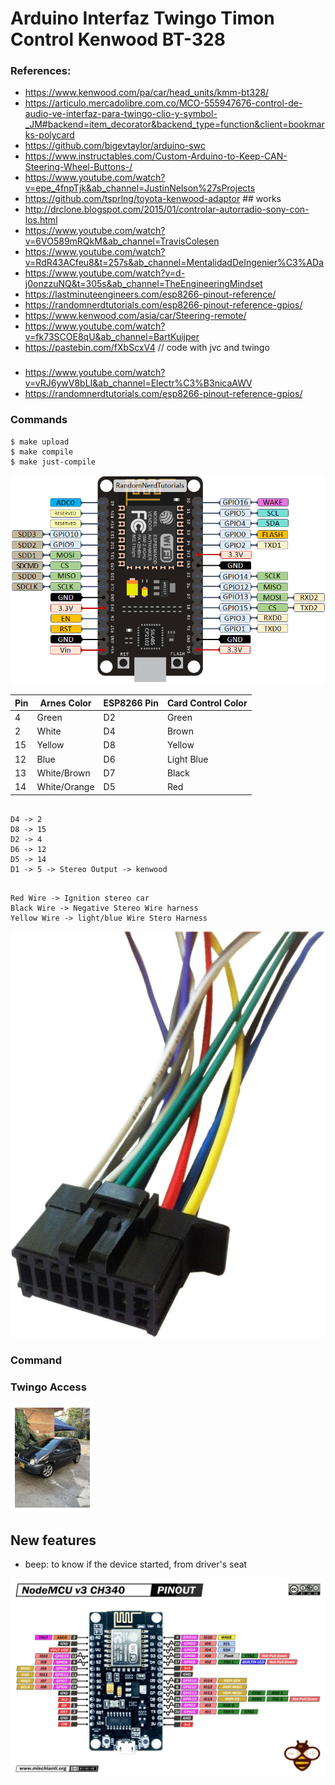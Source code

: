 # Arduino Interfaz Twingo Timon Control Kenwood BT-328


### References:
- https://www.kenwood.com/pa/car/head_units/kmm-bt328/
- https://articulo.mercadolibre.com.co/MCO-555947676-control-de-audio-ve-interfaz-para-twingo-clio-y-symbol-_JM#backend=item_decorator&backend_type=function&client=bookmarks-polycard
- https://github.com/bigevtaylor/arduino-swc
- https://www.instructables.com/Custom-Arduino-to-Keep-CAN-Steering-Wheel-Buttons-/
- https://www.youtube.com/watch?v=epe_4fnpTjk&ab_channel=JustinNelson%27sProjects
- https://github.com/tsprlng/toyota-kenwood-adaptor ## works
- http://drclone.blogspot.com/2015/01/controlar-autorradio-sony-con-los.html
- https://www.youtube.com/watch?v=6VO589mRQkM&ab_channel=TravisColesen
- https://www.youtube.com/watch?v=RdR43ACfeu8&t=257s&ab_channel=MentalidadDeIngenier%C3%ADa
- https://www.youtube.com/watch?v=d-j0onzzuNQ&t=305s&ab_channel=TheEngineeringMindset
- https://lastminuteengineers.com/esp8266-pinout-reference/
- https://randomnerdtutorials.com/esp8266-pinout-reference-gpios/
- https://www.kenwood.com/asia/car/Steering-remote/
- https://www.youtube.com/watch?v=fk73SCOE8qU&ab_channel=BartKuijper
- https://pastebin.com/fXbScxV4 // code with jvc and twingo



### 

- https://www.youtube.com/watch?v=vRJ6ywV8bLI&ab_channel=Electr%C3%B3nicaAWV
- https://randomnerdtutorials.com/esp8266-pinout-reference-gpios/


### Commands
```
$ make upload
$ make compile
$ make just-compile
```


![Alt text](ESP8266-NodeMCU-kit-12-E-pinout-gpio-pin.webp "ESP8266 Pins schema")

| Pin		|     Arnes Color 	|   ESP8266 Pin	| Card	Control Color	|
|---------------|-----------------------|---------------|-----------------------|
| 4		| 	Green		| 	D2 	|	Green 		|
| 2	 	| 	White 		|	D4 	|	Brown 		|
| 15 	 	| 	Yellow		|	D8 	|	Yellow 		|
| 12 	 	| 	Blue		|	D6 	|	Light Blue 	|
| 13 		| 	White/Brown 	|	D7 	|	Black		|		
| 14 	 	| 	White/Orange 	|	D5 	|	Red 		|


```

D4 -> 2
D8 -> 15
D2 -> 4
D6 -> 12
D5 -> 14
D1 -> 5 -> Stereo Output -> kenwood


```


```
Red Wire -> Ignition stereo car
Black Wire -> Negative Stereo Wire harness
Yellow Wire -> light/blue Wire Stero Harness

```



![Alt text](61PJYg5ijvL._AC_SL1288_.jpg "ESP8266 Kenwood wires schema")




### Command
<!--![Alt text](D_NQ_NP_670314-MLV45242759239_032021-O.jpg "ESP8266 Kenwood wires schema")-->



### Twingo Access


![Alt text](2022-11-02_09-14.png "Twingo Access 2012")


## New features
- beep: to know if the device started, from driver's seat

![Alt text](NodeMcu-V3-CH340-Lua-ESP8266-pinout-mischianti-low-resolution.jpg "ESP8266 Kenwood wires schema")


